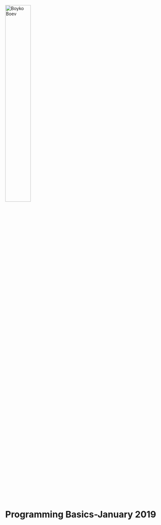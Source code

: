 <html>
  <head>
  </head>
  <body>
    <p text-align= center>
     <img src="https://encrypted-tbn0.gstatic.com/images?q=tbn:ANd9GcTGv8lCeUR-D2A7hlAN4c9DNJJQsmW18ZbYzGpkc10SD6h6nvo0" alt="Boyko Boev" width = 40% heigh = 40%>
     </p>
     <h1 >Programming Basics-January 2019</h1> 
  </body>
</html>
